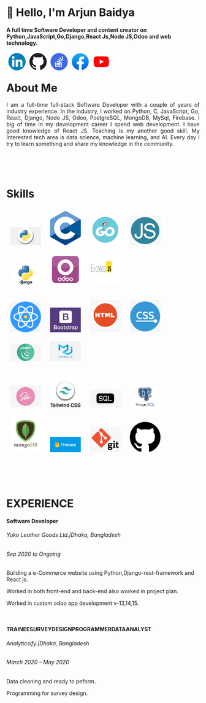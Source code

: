 <h1> 👋 Hello, I'm Arjun Baidya </h1>

<h4>A full time Software Developer and content creator on Python,JavaScript,Go,Django,React Js,Node JS,Odoo and web technology.</h4>

<a href="https://www.linkedin.com/in/arjun-baidya13/" target="_blank">
<img align="left" alt="linkedin" title="linkedin" width="45" hspace="5"
 src="./images/linkedin.png" />
 </a>
<a href="https://github.com/arjun-baidya" target="blank">
<img align="left" alt="linkedin" title="GitHub" width="45" hspace="5"
 src="./images/github.png" />
 </a>
 <a href="https://stackoverflow.com/users/12262434/arjun-baidya" target="blank">
<img align="left" alt="linkedin" title="Stack Overflow" width="45" hspace="5"
 src="./images/stackoverflow.png" />
 </a>
 <a href="https://www.facebook.com/ac.baidya/" target="blank">
<img align="left" alt="linkedin" title="FaceBook" width="45" hspace="5"
 src="./images/fb.png" />
 </a>
<a href="" target="blank">
<img align="left" alt="linkedin" title="Youtube" width="45" hspace="5"
 src="./images/youtube.png" />
 </a>

<br/>
<br/>
<h1> About Me </h1>
<p align="justify">
    I am a full-time full-stack Software Developer with a couple of years of industry experience. In the industry, I worked on  Python, C, JavaScript, Go, React, Django, Node JS, Odoo, PostgreSQL, MongoDB, MySql, Firebase. I big of time in my development career I spend web development. I have good knowledge of React JS.
    Teaching is my another good skill. My Interested tech area is data science, machine learning, and AI.
    Every day I try to learn something and share my knowledge in the community.
</p>

<br/>
<br/>
<br/>

<h1>Skills </h1>

<img  alt="python" title="Python" width="80" hspace="10" vspace="10"
 src="./images/python.jpeg" />
 <img  alt="c" title="C" width="80" hspace="10" vspace="10"
 src="./images/c.png" />
  <img  alt="go" title="GO" width="80" hspace="10" vspace="10"
 src="./images/go.png" />
  <img  alt="javascript" title="JavaScript" width="80" hspace="10" vspace="10"
 src="./images/js.jpeg" />
  <img  alt="django" title="Django" width="80" hspace="10" vspace="10"
 src="./images/django.jpeg" />
  <img  alt="odoo" title="Odoo" width="80" hspace="10" vspace="10"
 src="./images/odoo.png" />
  <img  alt="express" title="Express" width="80" height="80" hspace="10" vspace="10"
 src="./images/express.png" />
 <br/><br/>
  <img  alt="react" title="React" width="80" hspace="10" vspace="10"
 src="./images/react.png" />
  <img  alt="bootstrap" title="Bootstrap" width="80" hspace="10" vspace="10"
 src="./images/bootstrap.jpg" />
  <img  alt="html" title="HTML" width="80" hspace="10" vspace="10"
 src="./images/html.png" />
  <img  alt="css" title="CSS" width="80" hspace="10" vspace="10"
 src="./images/css.png" />
  <img  alt="jquery" title="JQuery" width="80" hspace="10" vspace="10"
 src="./images/jqury.png" />
  <img  alt="material" title="Material UI" width="80" hspace="10" vspace="10"
 src="./images/material.png" />
 <br/><br/>
  <img  alt="sass" title="SASS" width="80" hspace="10" vspace="10"
 src="./images/sass.png" />
  <img  alt="tailwind" title="Tailwind-CSS" width="80" hspace="10" vspace="10"
 src="./images/tailwind.jpeg" />
  <img  alt="sql" title="SQL" width="80" hspace="10" vspace="10"
 src="./images/sql.png" />
  <img  alt="postgresql" title="PostgreSql" width="80" hspace="10" vspace="10"
 src="./images/postgresql.png" />
  <img  alt="mongo" title="MongoDB" width="80" hspace="10" vspace="10"
 src="./images/mongodb.png" />
  <img  alt="c" title="Firebase" width="80" hspace="10" vspace="10"
 src="./images/firebase.png" />
  <img  alt="git" title="Git" width="80" hspace="10" vspace="10"
 src="./images/git.png" />
  <img  alt="c" title="GitHub" width="80" hspace="10" vspace="10"
 src="./images/githubs.png" />


 <br/><br/><br/>
 <h1>EXPERIENCE </h1>
 <h4>Software Developer </h4>
 <h6>Yuko Leather Goods Ltd.|Dhaka, Bangladesh</h6>
 <h6>Sep 2020 to Ongoing </h6>
 <p>
 Building a e-Commerce website using Python,Django-rest-framework and
React js.<p/>
<p>
Worked in both front-end and back-end also worked in project plan.
</p>
<p>
Worked in custom odoo app development v-13,14,15.
</p>


<br/>
 <h4>TRAINEESURVEYDESIGNPROGRAMMERDATAANALYST</h4>
 <h6>Analyticsify.|Dhaka, Bangladesh</h6>
 <h6>March 2020 – May 2020 </h6>
 <p>
 Data cleaning and ready to peform.<p/>
<p>
Programming for survey design.
</p>

